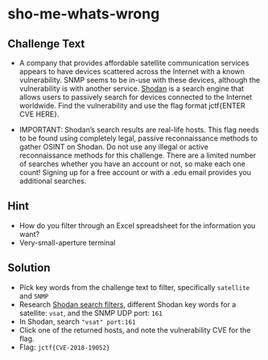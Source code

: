 # sho-me-whats-wrong

## Challenge Text
* A company that provides affordable satellite communication services appears to have devices scattered across the Internet with a known vulnerability. SNMP seems to be in-use with these devices, although the vulnerability is with another service. [Shodan](https://shodan.io) is a search engine that allows users to passively search for devices connected to the Internet worldwide. Find the vulnerability and use the flag format jctf{ENTER CVE HERE}.

* IMPORTANT: Shodan’s search results are real-life hosts. This flag needs to be found using completely legal, passive reconnaissance methods to gather OSINT on Shodan. Do not use any illegal or active reconnaissance methods for this challenge.
There are a limited number of searches whether you have an account or not, so make each one count! Signing up for a free account or with a .edu email provides you additional searches. 

## Hint
* How do you filter through an Excel spreadsheet for the information you want?
* Very-small-aperture terminal

## Solution
* Pick key words from the challenge text to filter, specifically `satellite` and `SNMP` 
* Research [Shodan search filters](https://www.shodan.io/search/filters), different Shodan key words for a satellite: `vsat`, and the SNMP UDP port: `161` 
* In Shodan, search `"vsat" port:161` 
* Click one of the returned hosts, and note the vulnerability CVE for the flag.
* Flag: `jctf{CVE-2018-19052}`
